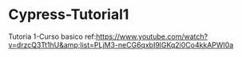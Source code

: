 # Cypress-Tutorial1
Tutoria 1-Curso basico  ref:https://www.youtube.com/watch?v=drzcQ3Tt1hU&amp;list=PLjM3-neCG6qxbI9lGKq2i0Co4kkAPWI0a
